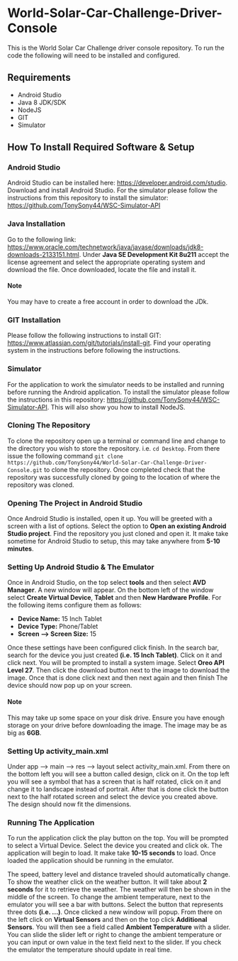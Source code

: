 # World-Solar-Car-Challenge-Driver-Console
This is the World Solar Car Challenge driver console repository. To run the code the following will need to be installed and configured.

## Requirements
- Android Studio
- Java 8 JDK/SDK
- NodeJS
- GIT
- Simulator

## How To Install Required Software & Setup

### Android Studio
Android Studio can be installed here: https://developer.android.com/studio. Download and install Android Studio.
For the simulator please follow the instructions from this repository to install the simulator: https://github.com/TonySony44/WSC-Simulator-API

### Java Installation
Go to the following link: https://www.oracle.com/technetwork/java/javase/downloads/jdk8-downloads-2133151.html. Under __Java SE Development Kit 8u211__ accept the license agreement and select the appropriate operating system and download the file. Once downloaded, locate the file and install it.

#### Note
You may have to create a free account in order to download the JDk.

### GIT Installation
Please follow the following instructions to install GIT: https://www.atlassian.com/git/tutorials/install-git.
Find your operating system in the instructions before following the instructions.

### Simulator
For the application to work the simulator needs to be installed and running before running the Android application. To install the simulator please follow the instructions in this repository: https://github.com/TonySony44/WSC-Simulator-API. This will also show you how to install NodeJS.

### Cloning The Repository
To clone the repository open up a terminal or command line and change to the directory you wish to store the repository. i.e. `cd Desktop`. From there issue the following command `git clone https://github.com/TonySony44/World-Solar-Car-Challenge-Driver-Console.git` to clone the repository. Once completed check that the repository was successfully cloned by going to the location of where the repository was cloned.

### Opening The Project in Android Studio
Once Android Studio is installed, open it up. You will be greeted with a screen with a list of options. Select the option to __Open an existing Android Studio project__.
Find the repository you just cloned and open it. It make take sometime for Android Studio to setup, this may take anywhere from __5-10 minutes__.

### Setting Up Android Studio & The Emulator
Once in Android Studio, on the top select __tools__ and then select __AVD Manager__. A new window will appear. On the bottom left of the window select __Create Virtual Device__, __Tablet__ and then __New Hardware Profile__. For the following items configure them as follows:
- __Device Name:__ 15 Inch Tablet
- __Device Type:__ Phone/Tablet
- __Screen --> Screen Size:__ 15

Once these settings have been configured click finish. In the search bar, search for the device you just created __(i.e. 15 Inch Tablet)__. Click on it and click next. You will be prompted to install a system image. Select __Oreo API Level 27__. Then click the download button next to the image to download the image. Once that is done click next and then next again and then finish The device should now pop up on your screen.

#### Note
This may take up some space on your disk drive. Ensure you have enough storage on your drive before downloading the image. The image may be as big as __6GB__.

### Setting Up activity_main.xml
Under app --> main --> res --> layout select activity_main.xml. From there on the bottom left you will see a button called design, click on it. On the top left you will see a symbol that has a screen that is half rotated, click on it and change it to landscape instead of portrait. After that is done click the button next to the half rotated screen and select the device you created above. The design should now fit the dimensions.

### Running The Application
To run the application click the play button on the top. You will be prompted to select a Virtual Device. Select the device you created and click ok. The application will begin to load. It make take __10-15 seconds__ to load. Once loaded the application should be running in the emulator.

The speed, battery level and distance traveled should automatically change. To show the weather click on the weather button. It will take about __2 seconds__ for it to retrieve the weather. The weather will then be shown in the middle of the screen. To change the ambient temperature, next to the emulator you will see a bar with buttons. Select the button that represents three dots __(i.e. ...)__. Once clicked a new window will popup. From there on the left click on __Virtual Sensors__ and then on the top click __Additional Sensors__. You will then see a field called __Ambient Temperature__ with a slider. You can slide the slider left or right to change the ambient temperature or you can input or own value in the text field next to the slider. If you check the emulator the temperature should update in real time.
